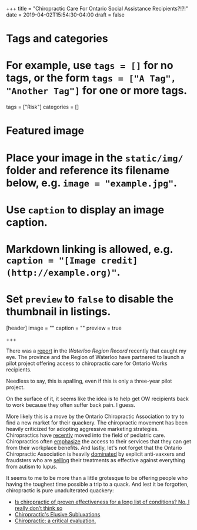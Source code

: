 +++
title = "Chiropractic Care For Ontario Social Assistance Recipients?!?!"
date = 2019-04-02T15:54:30-04:00
draft = false

# Tags and categories
# For example, use `tags = []` for no tags, or the form `tags = ["A Tag", "Another Tag"]` for one or more tags.
tags = ["Risk"]
categories = []

# Featured image
# Place your image in the `static/img/` folder and reference its filename below, e.g. `image = "example.jpg"`.
# Use `caption` to display an image caption.
#   Markdown linking is allowed, e.g. `caption = "[Image credit](http://example.org)"`.
# Set `preview` to `false` to disable the thumbnail in listings.
[header]
image = ""
caption = ""
preview = true

+++


There was a [report](https://www.therecord.com/news-story/9243865-region-of-waterloo-pilot-project-connects-people-on-ontario-works-with-chiropractic-care/) in the *Waterloo Region Record* recently that caught my eye. The province and the Region of Waterloo have partnered to launch a pilot project offering access to chiropractic care for Ontario Works recipients. 

Needless to say, this is apalling, even if this is only a three-year pilot project. 

On the surface of it, it seems like the idea is to help get OW recipients back to work because they often suffer back pain.  I guess. 

More likely this is a move by the Ontario Chiropractic Association to try to find a new market for their quackery. The chiropractic movement has been heavily criticized for adopting aggressive marketing strategies. Chiropractics have [recently](https://nationalpost.com/health/pediatricians-alarmed-by-chiropractic-treatments-for-babies-that-border-on-the-fraudulent) moved into the field of pediatric care. Chiropractics often [emphasize](https://www.chiropractic.on.ca/public/what-is-chiropractic-2/chiropractic-coverage/extended-health-care/) the access to their services that they can get from their workplace benefits. And lastly, let's not forget that the Ontario Chiropractic Association is heavily [dominated](https://nationalpost.com/news/college-of-chiropractors-of-ontario-anti-vaccine) by explicit anti-vaxxers and fraudsters who are [selling](https://www.theglobeandmail.com/canada/article-chiropractors-at-a-crossroads-the-fight-for-evidence-based-treatment/) their treatments as effective against everything from autism to lupus. 

It seems to me to be more than a little grotesque to be offering people who having the toughest time possible a trip to a quack. And lest it be forgotten, chiropractic is pure unadulterated quackery: 

* [Is chiropractic of proven effectiveness for a long list of conditions? No, I really don’t think so](https://edzardernst.com/2019/01/is-chiropractic-proven-effective-for-a-long-list-of-conditions-no-i-really-dont-think-so/)
* [Chiropractic's Elusive Subluxations](https://www.quackwatch.org/01QuackeryRelatedTopics/chirosub.html)
* [Chiropractic: a critical evaluation.](https://www.ncbi.nlm.nih.gov/pubmed/18280103)